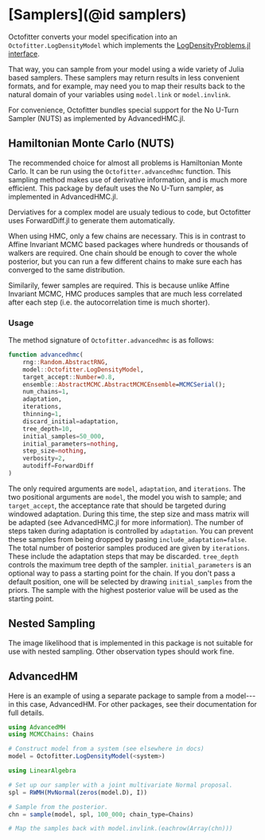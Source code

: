 # [Samplers](@id samplers)

Octofitter converts your model specification into an `Octofitter.LogDensityModel` which implements the [LogDensityProblems.jl interface](https://www.tamaspapp.eu/LogDensityProblems.jl/dev/).

That way, you can sample from your model using a wide variety of Julia based samplers.
These samplers may return results in less convenient formats, and for example, may need you to map their results back to the natural domain of your variables using `model.link` or `model.invlink`.

For convenience, Octofitter bundles special support for the No U-Turn Sampler (NUTS) as implemented by AdvancedHMC.jl.

## Hamiltonian Monte Carlo (NUTS)

The recommended choice for almost all problems is Hamiltonian Monte Carlo. It can be run using the `Octofitter.advancedhmc` function.
This sampling  method makes use of derivative information, and is much more efficient. This package by default uses the No U-Turn sampler, as implemented in AdvancedHMC.jl.

Derviatives for a complex model are usualy tedious to code, but Octofitter uses ForwardDiff.jl to generate them automatically.

When using HMC, only a few chains are necessary. This is in contrast to Affine Invariant MCMC based packages where hundreds or thousands of walkers are required.
One chain should be enough to cover the whole posterior, but you can run a few different chains to make sure each has converged to the same distribution.

Similarily, fewer samples are required. This is because unlike Affine Invariant MCMC, HMC produces samples that are much less correlated after each step (i.e. the autocorrelation time is much shorter).

### Usage

The method signature of `Octofitter.advancedhmc` is as follows:
```julia
function advancedhmc(
    rng::Random.AbstractRNG,
    model::Octofitter.LogDensityModel,
    target_accept::Number=0.8,
    ensemble::AbstractMCMC.AbstractMCMCEnsemble=MCMCSerial();
    num_chains=1,
    adaptation,
    iterations,
    thinning=1,
    discard_initial=adaptation,
    tree_depth=10,
    initial_samples=50_000,
    initial_parameters=nothing,
    step_size=nothing,
    verbosity=2,
    autodiff=ForwardDiff
)
```
The only required arguments are `model`, `adaptation`, and `iterations`.
The two positional arguments are `model`, the model you wish to sample; and `target_accept`, the acceptance rate that should be targeted during windowed adaptation. During this time, the step size and mass matrix will be adapted (see AdvancedHMC.jl for more information). The number of steps taken during adaptation is controlled by `adaptation`. You can prevent these samples from being dropped by pasing `include_adaptation=false`. The total number of posterior samples produced are given by `iterations`. These include the adaptation steps that may be discarded.
`tree_depth` controls the maximum tree depth of the sampler. `initial_parameters` is an optional way to pass a starting point for the chain. If you don't pass a default position, one will be selected by drawing `initial_samples` from the priors. The sample with the highest posterior value will be used as the starting point.


## Nested Sampling
The image likelihood that is implemented in this package is not suitable for use with nested sampling. Other observation types should work fine.


## AdvancedHM
Here is an example of using a separate package to sample from a model---in this case, AdvancedHM. For other packages, see their documentation for full details.

```julia
using AdvancedMH
using MCMCChains: Chains

# Construct model from a system (see elsewhere in docs)
model = Octofitter.LogDensityModel(<system>)

using LinearAlgebra

# Set up our sampler with a joint multivariate Normal proposal.
spl = RWMH(MvNormal(zeros(model.D), I))

# Sample from the posterior.
chn = sample(model, spl, 100_000; chain_type=Chains)

# Map the samples back with model.invlink.(eachrow(Array(chn)))
```

